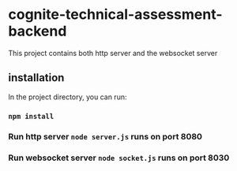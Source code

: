 # cognite-technical-assessment-backend

This project contains both http server and the websocket server

## installation

In the project directory, you can run:

### `npm install`

### Run http server `node server.js` runs on port 8080

### Run websocket server `node socket.js` runs on port 8030
